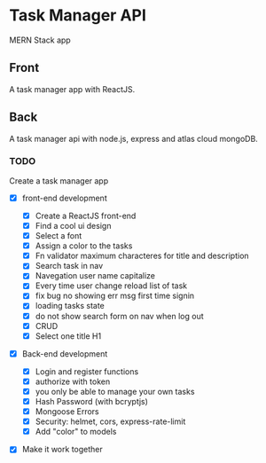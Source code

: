 # Task Manager API

MERN Stack app

## Front

A task manager app with ReactJS.

## Back

A task manager api with node.js, express and atlas cloud mongoDB.

### TODO

Create a task manager app

- [x] front-end development

  - [x] Create a ReactJS front-end
  - [x] Find a cool ui design
  - [x] Select a font
  - [x] Assign a color to the tasks
  - [x] Fn validator maximum characteres for title and description
  - [x] Search task in nav
  - [x] Navegation user name capitalize
  - [x] Every time user change reload list of task
  - [x] fix bug no showing err msg first time signin
  - [x] loading tasks state
  - [x] do not show search form on nav when log out
  - [x] CRUD
  - [x] Select one title H1

- [x] Back-end development

  - [x] Login and register functions
  - [x] authorize with token
  - [x] you only be able to manage your own tasks
  - [x] Hash Password (with bcryptjs)
  - [x] Mongoose Errors
  - [x] Security: helmet, cors, express-rate-limit
  - [x] Add "color" to models

- [x] Make it work together
